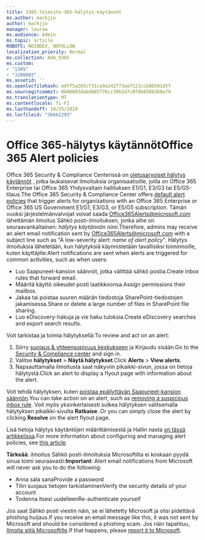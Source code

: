 ```yaml
---
title: 1385-toimisto-365-hälytys-käytännöt
ms.author: markjjo
author: markjjo
manager: lauraw
ms.audience: Admin
ms.topic: article
ROBOTS: NOINDEX, NOFOLLOW
localization_priority: Normal
ms.collection: Adm_O365
ms.custom:
- "1385"
- "3200002"
ms.assetid: ''
ms.openlocfilehash: edff5a265cf31ce9a242f73ae7121ccb8b591d5f
ms.sourcegitcommit: 0b06093dabd685f76cc39b1d7c0f8b03883b6e79
ms.translationtype: MT
ms.contentlocale: fi-FI
ms.lasthandoff: 10/25/2019
ms.locfileid: "36661293"
---
```

# <a name="office-365-alert-policies"></a><span data-ttu-id="abc32-102">Office 365-hälytys käytännöt</span><span class="sxs-lookup"><span data-stu-id="abc32-102">Office 365 Alert policies</span></span>

<span data-ttu-id="abc32-103">Office 365 Security & Compliance Centerissä on [oletusarvoiset hälytys käytännöt](https://docs.microsoft.com/office365/securitycompliance/alert-policies#default-alert-policies) , jotka laukaisevat ilmoituksia organisaatioille, joilla on Office 365 Enterprise tai Office 365 Yhdysvaltain hallituksen E1/G1, E3/G3 tai E5/G5-tilaus.</span><span class="sxs-lookup"><span data-stu-id="abc32-103">The Office 365 Security & Compliance Center offers [default alert policies](https://docs.microsoft.com/office365/securitycompliance/alert-policies#default-alert-policies) that trigger alerts for organizations with an Office 365 Enterprise or Office 365 US Government E1/G1, E3/G3, or E5/G5 subscription.</span></span> <span data-ttu-id="abc32-104">Tämän vuoksi järjestelmänvalvojat voivat saada Office365Alerts@microsoft.com lähettämän ilmoitus Sähkö posti-ilmoituksen, jonka aihe on seuraavankaltainen: *hälytys käytännön nimi*.</span><span class="sxs-lookup"><span data-stu-id="abc32-104">Therefore, admins may receive an alert email notification sent by Office365Alerts@microsoft.com with a subject line such as "A low-severity alert: *name of alert policy*".</span></span> <span data-ttu-id="abc32-105">Hälytys ilmoituksia lähetetään, kun hälytyksiä käynnistetään tavallisiksi toiminnoille, kuten käyttäjille:</span><span class="sxs-lookup"><span data-stu-id="abc32-105">Alert notifications are sent when alerts are triggered for common activities, such as when users:</span></span>

- <span data-ttu-id="abc32-106">Luo Saapuneet-kansion säännöt, jotka välittää sähkö postia.</span><span class="sxs-lookup"><span data-stu-id="abc32-106">Create inbox rules that forward email.</span></span>
- <span data-ttu-id="abc32-107">Määritä käyttö oikeudet posti laatikkoonsa.</span><span class="sxs-lookup"><span data-stu-id="abc32-107">Assign permissions their mailbox.</span></span>
- <span data-ttu-id="abc32-108">Jakaa tai poistaa suuren määrän tiedostoja SharePoint-tiedostojen jakamisessa.</span><span class="sxs-lookup"><span data-stu-id="abc32-108">Share or delete a large number of files in SharePoint file sharing.</span></span>
- <span data-ttu-id="abc32-109">Luo eDiscovery-hakuja ja vie haku tuloksia.</span><span class="sxs-lookup"><span data-stu-id="abc32-109">Create eDiscovery searches and export search results.</span></span>

<span data-ttu-id="abc32-110">Voit tarkistaa ja toimia hälytyksellä:</span><span class="sxs-lookup"><span data-stu-id="abc32-110">To review and act on an alert:</span></span>

1. <span data-ttu-id="abc32-111">Siirry [suojaus & yhteensopivuus keskukseen](https://protection.office.com) ja Kirjaudu sisään.</span><span class="sxs-lookup"><span data-stu-id="abc32-111">Go to the [Security & Compliance center](https://protection.office.com) and sign in.</span></span>
2. <span data-ttu-id="abc32-112">Valitse **hälytykset** > **Näytä hälytykset**.</span><span class="sxs-lookup"><span data-stu-id="abc32-112">Click **Alerts** > **View alerts**.</span></span>
3. <span data-ttu-id="abc32-113">Napsauttamalla ilmoitusta saat näkyviin pikaikki-sivun, jossa on tietoja hälytystä.</span><span class="sxs-lookup"><span data-stu-id="abc32-113">Click an alert to display a flyout page with information about the alert.</span></span>

<span data-ttu-id="abc32-114">Voit tehdä hälytyksen, kuten [poistaa epäilyttävän Saapuneet-kansion säännön](https://docs.microsoft.com/office365/securitycompliance/responding-to-a-compromised-email-account).</span><span class="sxs-lookup"><span data-stu-id="abc32-114">You can take action on an alert, such as [removing a suspicious inbox rule](https://docs.microsoft.com/office365/securitycompliance/responding-to-a-compromised-email-account).</span></span> <span data-ttu-id="abc32-115">Voit myös yksinkertaisesti sulkea hälytyksen valitsemalla hälytyksen pikaikki-sivulta **Ratkaise** .</span><span class="sxs-lookup"><span data-stu-id="abc32-115">Or you can simply close the alert by clicking **Resolve** on the alert flyout page.</span></span>

<span data-ttu-id="abc32-116">Lisä tietoja hälytys käytäntöjen määrittämisestä ja Hallin nasta [on tässä artikkelissa](https://docs.microsoft.com/office365/securitycompliance/alert-policies).</span><span class="sxs-lookup"><span data-stu-id="abc32-116">For more information about configuring and managing alert policies, see  [this article](https://docs.microsoft.com/office365/securitycompliance/alert-policies).</span></span>

<span data-ttu-id="abc32-117">**Tärkeää**: ilmoitus Sähkö posti-ilmoituksia Microsoftilta ei koskaan pyydä sinua toimi seuraavasti:</span><span class="sxs-lookup"><span data-stu-id="abc32-117">**Important**: Alert email notifications from Microsoft will never ask you to do the following:</span></span>

- <span data-ttu-id="abc32-118">Anna sala sana</span><span class="sxs-lookup"><span data-stu-id="abc32-118">Provide a password</span></span>
- <span data-ttu-id="abc32-119">Tilin suojaus tietojen tarkistaminen</span><span class="sxs-lookup"><span data-stu-id="abc32-119">Verify the security details of your account</span></span>
- <span data-ttu-id="abc32-120">Todenna itsesi uudelleen</span><span class="sxs-lookup"><span data-stu-id="abc32-120">Re-authenticate yourself</span></span>

<span data-ttu-id="abc32-121">Jos saat Sähkö posti viestin näin, se ei lähetetty Microsoft ja olisi pidettävä phishing huijaus.</span><span class="sxs-lookup"><span data-stu-id="abc32-121">If you receive an email message like this, it was not sent by Microsoft and should be considered a phishing scam.</span></span> <span data-ttu-id="abc32-122">Jos näin tapahtuu, [Ilmoita siitä Microsoftille](https://docs.microsoft.com/office365/SecurityCompliance/report-junk-email-and-phishing-scams-in-outlook-on-the-web-eop).</span><span class="sxs-lookup"><span data-stu-id="abc32-122">If that happens, please [report it to Microsoft](https://docs.microsoft.com/office365/SecurityCompliance/report-junk-email-and-phishing-scams-in-outlook-on-the-web-eop).</span></span>